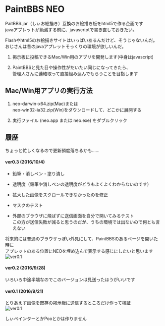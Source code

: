 # PaintBBS NEO
PaitBBS.jar（しぃお絵描き）互換のお絵描き板をhtml5で作る企画です  
javaアプレットが絶滅する前に、javascriptで書き直しておきたい。

Flashやhtml5のお絵描きサイトはいっぱいあるんだけど、そうじゃないんだ。  
おじさんは昔のjavaアプレットそっくりの環境が欲しいんだ。  


1. 掲示板に投稿できるMac/Win用のアプリを開発します(中身はjavascript)

2. PaintBBSと見た目や操作性がだいたい同じになってきたら、  
管理人さんに連絡取って直接組み込んでもらうことを目指します


## Mac/Win用アプリの実行方法
1. neo-darwin-x64.zip(Mac)または  
neo-win32-ia32.zip(Win)をダウンロードして、どこかに展開する  

2. 実行ファイル (neo.app または neo.exe) をダブルクリック

## 履歴

ちょっと忙しくなるので更新頻度落ちるかも……

#### ver0.3 (2016/10/4)
- 鉛筆・消しペン・塗り潰し
- 透明度（鉛筆や消しペンの透明度がどうもよくよくわからないのです）
- 拡大した画像をスクロールできなかったのを修正
- マスクのテスト

- 外部のブラウザに飛ばずに送信画面を自分で開いてみるテスト  
この方が送信失敗が減ると思うのだが、うちの環境では出ないので何とも言えない

将来的には普通のブラウザっぽい外見にして、PaintBBSのあるページを開いた時に  
アプレットのある位置にNEOを埋め込んで表示する感じにしたいと思います
 ![ver0.1](http://cdn-ak.f.st-hatena.com/images/fotolife/f/funige/20161004/20161004190655.png?1475575647)

#### ver0.2 (2016/9/28)
いろいろ中途半端なのでこのバージョンは見送ったほうがいいです

#### ver0.1 (2016/9/21)
とりあえず画像を既存の掲示板に送信するところだけ作って検証  
 ![ver0.1](http://cdn-ak.f.st-hatena.com/images/fotolife/f/funige/20160922/20160922095441.png?1474505726)

しぃペインターとかPooとかは作りません
